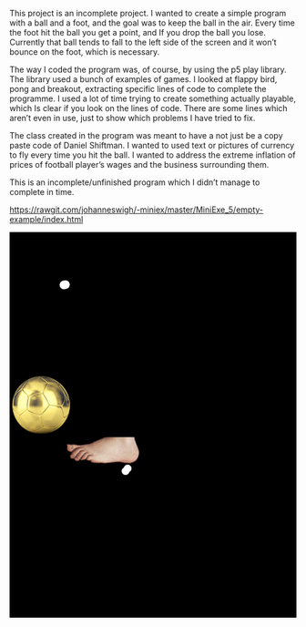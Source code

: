 This project is an incomplete project. I wanted to create a simple program with a ball and a foot, and the goal was to keep the ball in the air. Every time the foot hit the ball you get a point, and If you drop the ball you lose. Currently that ball tends to fall to the left side of the screen and it won’t bounce on the foot, which is necessary.

The way I coded the program was, of course, by using the p5 play library. The library used a bunch of examples of games. I looked at flappy bird, pong and breakout, extracting specific lines of code to complete the programme. I used a lot of time trying to create something actually playable, which Is clear if you look on the lines of code. There are some lines which aren’t even in use, just to show which problems I have tried to fix. 

The class created in the program was meant to have a not just be a copy paste code of Daniel Shiftman. I wanted to used text or pictures of currency to fly every time you hit the ball. I wanted to address the extreme inflation of prices of football player’s wages and the business surrounding them.

This is an incomplete/unfinished program which I didn’t manage to complete in time. 

https://rawgit.com/johanneswigh/-miniex/master/MiniExe_5/empty-example/index.html

![alt tekst](https://github.com/johanneswigh/-miniex/blob/master/MiniExe_5/Screen%20Shot%202018-03-12%20at%2012.16.54.png?raw=true)
